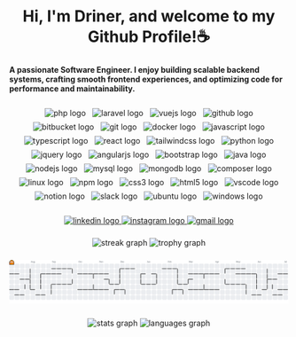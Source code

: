 <h1 align="center">Hi, I'm Driner, and welcome to my Github Profile!☕</h1>

###

<h4 align="left">A passionate Software Engineer. I enjoy building scalable backend systems, crafting smooth frontend experiences, and optimizing code for performance and maintainability.</h4>

###
<div align="center">
  <img src="https://cdn.jsdelivr.net/gh/devicons/devicon/icons/php/php-original.svg" width="24" height="24" alt="php logo" style="margin: 4px;" />
  <img src="https://cdn.jsdelivr.net/gh/devicons/devicon/icons/laravel/laravel-original.svg" width="24" height="24" alt="laravel logo" style="margin: 4px;" />
  <img src="https://cdn.jsdelivr.net/gh/devicons/devicon/icons/vuejs/vuejs-original.svg" width="24" height="24" alt="vuejs logo" style="margin: 4px;" />
  <img src="https://cdn.jsdelivr.net/gh/devicons/devicon/icons/github/github-original.svg" width="24" height="24" alt="github logo" style="margin: 4px;" />
  <img src="https://cdn.jsdelivr.net/gh/devicons/devicon/icons/bitbucket/bitbucket-original.svg" width="24" height="24" alt="bitbucket logo" style="margin: 4px;" />
  <img src="https://cdn.jsdelivr.net/gh/devicons/devicon/icons/git/git-original.svg" width="24" height="24" alt="git logo" style="margin: 4px;" />
  <img src="https://cdn.jsdelivr.net/gh/devicons/devicon/icons/docker/docker-original.svg" width="24" height="24" alt="docker logo" style="margin: 4px;" />
  <img src="https://cdn.jsdelivr.net/gh/devicons/devicon/icons/javascript/javascript-original.svg" width="24" height="24" alt="javascript logo" style="margin: 4px;" />
  <img src="https://cdn.jsdelivr.net/gh/devicons/devicon/icons/typescript/typescript-original.svg" width="24" height="24" alt="typescript logo" style="margin: 4px;" />
  <img src="https://cdn.jsdelivr.net/gh/devicons/devicon/icons/react/react-original.svg" width="24" height="24" alt="react logo" style="margin: 4px;" />
  <img src="https://skillicons.dev/icons?i=tailwind" width="24" height="24" alt="tailwindcss logo" style="margin: 4px;" />
  <img src="https://cdn.jsdelivr.net/gh/devicons/devicon/icons/python/python-original.svg" width="24" height="24" alt="python logo" style="margin: 4px;" />
  <img src="https://cdn.jsdelivr.net/gh/devicons/devicon/icons/jquery/jquery-original.svg" width="24" height="24" alt="jquery logo" style="margin: 4px;" />
  <img src="https://cdn.jsdelivr.net/gh/devicons/devicon/icons/angularjs/angularjs-original.svg" width="24" height="24" alt="angularjs logo" style="margin: 4px;" />
  <img src="https://cdn.jsdelivr.net/gh/devicons/devicon/icons/bootstrap/bootstrap-original.svg" width="24" height="24" alt="bootstrap logo" style="margin: 4px;" />
  <img src="https://cdn.jsdelivr.net/gh/devicons/devicon/icons/java/java-original.svg" width="24" height="24" alt="java logo" style="margin: 4px;" />
  <img src="https://cdn.jsdelivr.net/gh/devicons/devicon/icons/nodejs/nodejs-original.svg" width="24" height="24" alt="nodejs logo" style="margin: 4px;" />
  <img src="https://cdn.jsdelivr.net/gh/devicons/devicon/icons/mysql/mysql-original.svg" width="24" height="24" alt="mysql logo" style="margin: 4px;" />
  <img src="https://cdn.jsdelivr.net/gh/devicons/devicon/icons/mongodb/mongodb-original.svg" width="24" height="24" alt="mongodb logo" style="margin: 4px;" />
  <img src="https://cdn.jsdelivr.net/gh/devicons/devicon/icons/composer/composer-original.svg" width="24" height="24" alt="composer logo" style="margin: 4px;" />
  <img src="https://cdn.jsdelivr.net/gh/devicons/devicon/icons/linux/linux-original.svg" width="24" height="24" alt="linux logo" style="margin: 4px;" />
  <img src="https://cdn.jsdelivr.net/gh/devicons/devicon/icons/npm/npm-original-wordmark.svg" width="24" height="24" alt="npm logo" style="margin: 4px;" />
  <img src="https://cdn.jsdelivr.net/gh/devicons/devicon/icons/css3/css3-original.svg" width="24" height="24" alt="css3 logo" style="margin: 4px;" />
  <img src="https://cdn.jsdelivr.net/gh/devicons/devicon/icons/html5/html5-original.svg" width="24" height="24" alt="html5 logo" style="margin: 4px;" />
  <img src="https://cdn.jsdelivr.net/gh/devicons/devicon/icons/vscode/vscode-original.svg" width="24" height="24" alt="vscode logo" style="margin: 4px;" />
  <img src="https://cdn.jsdelivr.net/gh/devicons/devicon/icons/notion/notion-original.svg" width="24" height="24" alt="notion logo" style="margin: 4px;" />
  <img src="https://cdn.jsdelivr.net/gh/devicons/devicon/icons/slack/slack-original.svg" width="24" height="24" alt="slack logo" style="margin: 4px;" />
  <img src="https://cdn.jsdelivr.net/gh/devicons/devicon/icons/ubuntu/ubuntu-plain.svg" width="24" height="24" alt="ubuntu logo" style="margin: 4px;" />
  <img src="https://cdn.jsdelivr.net/gh/devicons/devicon/icons/windows8/windows8-original.svg" width="24" height="24" alt="windows logo" style="margin: 4px;" />
</div>

###

<div align="center">
  <a href="https://www.linkedin.com/in/jnerfamilaran" target="_blank">
    <img src="https://img.shields.io/static/v1?message=LinkedIn&logo=linkedin&label=&color=0077B5&logoColor=white&labelColor=&style=for-the-badge" height="25" alt="linkedin logo"  />
  </a>
  <a href="https://www.instagram.com/dri.ner/" target="_blank">
    <img src="https://img.shields.io/static/v1?message=Instagram&logo=instagram&label=&color=E4405F&logoColor=white&labelColor=&style=for-the-badge" height="25" alt="instagram logo"  />
  </a>
  <a href="mailto:jnerfamilaran@gmail.com" target="_blank">
    <img src="https://img.shields.io/static/v1?message=Gmail&logo=gmail&label=&color=D14836&logoColor=white&labelColor=&style=for-the-badge" height="25" alt="gmail logo"  />
  </a>
</div>

###

<div align="center">
  <img src="https://streak-stats.demolab.com?user=drineruu&locale=en&mode=daily&theme=dracula&hide_border=false&border_radius=5&order=3" height="150" alt="streak graph"  />
  <img src="https://github-profile-trophy.vercel.app?username=drineruu&theme=dracula&column=-1&row=1&margin-w=8&margin-h=8&no-bg=false&no-frame=false&order=4" height="150" alt="trophy graph"  />
</div>

<!--
###
![Snake animation](https://github.com/drineruu/drineruu/raw/output/snake.svg)
-->

###

<picture>
  <source media="(prefers-color-scheme: dark)" srcset="https://raw.githubusercontent.com/drineruu/drineruu/output/pacman-contribution-graph-dark.svg">
  <source media="(prefers-color-scheme: light)" srcset="https://raw.githubusercontent.com/drineruu/drineruu/output/pacman-contribution-graph.svg">
  <img alt="pacman contribution graph" src="https://raw.githubusercontent.com/drineruu/drineruu/output/pacman-contribution-graph.svg">
</picture>

###

<div align="center">
  <img src="https://github-readme-stats.vercel.app/api?username=drineruu&hide_title=false&hide_rank=false&show_icons=true&include_all_commits=true&count_private=true&disable_animations=false&theme=dracula&locale=en&hide_border=false&order=1" height="150" alt="stats graph"  />
  <img src="https://github-readme-stats.vercel.app/api/top-langs?username=drineruu&locale=en&hide_title=false&layout=compact&card_width=320&langs_count=5&theme=dracula&hide_border=false&order=2" height="150" alt="languages graph"  />
</div>

###
